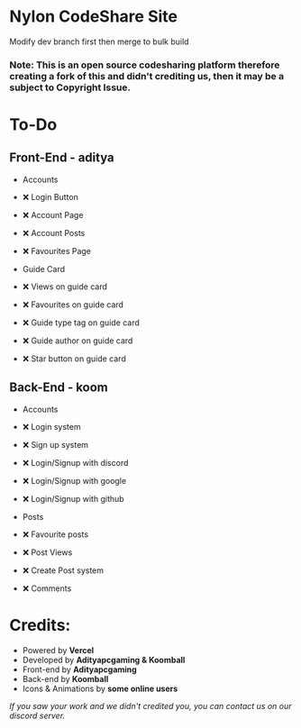 # Nylon CodeShare Site

Modify dev branch first then merge to bulk build
### Note: This is an open source codesharing platform therefore creating a fork of this and didn't crediting us, then it may be a subject to Copyright Issue.

# To-Do
## Front-End - aditya
- Accounts
 - ❌ Login Button
 - ❌ Account Page
  - ❌ Account Posts
  - ❌ Favourites Page

- Guide Card
 - ❌ Views on guide card
 - ❌ Favourites on guide card
 - ❌ Guide type tag on guide card
 - ❌ Guide author on guide card
 - ❌ Star button on guide card

## Back-End - koom
- Accounts
 - ❌ Login system
 - ❌ Sign up system
 - ❌ Login/Signup with discord
 - ❌ Login/Signup with google
 - ❌ Login/Signup with github

- Posts
 - ❌ Favourite posts
 - ❌ Post Views
 - ❌ Create Post system
 - ❌ Comments

# Credits:
- Powered by **Vercel**
- Developed by **Adityapcgaming & Koomball**
- Front-end by **Adityapcgaming**
- Back-end by **Koomball**
- Icons & Animations by **some online users**

*If you saw your work and we didn't credited you, you can contact us on our discord server.*
